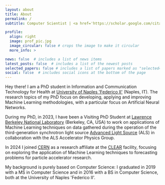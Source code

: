 ```yaml
---
layout: about
title: About
permalink: /
subtitle: Computer Scientist | <a href='https://scholar.google.com/citations?user=I3u01esAAAAJ&hl=it'>ML Researcher</a>

profile:
  align: right
  image: prof_pic.jpg
  image_circular: false # crops the image to make it circular
  more_info: >

news: false  # includes a list of news items
latest_posts: false  # includes a list of the newest posts
selected_papers: false # includes a list of papers marked as "selected={true}"
social: false  # includes social icons at the bottom of the page
---
```


Hey there! 
I am a PhD student in Information and Communication Technology for Health at <a href='https://www.unina.it/'>University of Naples 'Federico II'</a> (Naples, IT). The research topics of my PhD focus on developing, applying and improving Machine Learning methodologies, with a particular focus on Artificial Neural Networks.

During my PhD, in 2023, I have been a Visiting PhD Student at <a href='https://www.lbl.gov/'>Lawrence Berkeley National Laboratory</a> (Berkeley, CA, USA) to work on applications of Machine Learning techniques on data gathered during the operation of the third-generation synchrotron light source <a href='https://als.lbl.gov/'>Advanced Light Source</a> (ALS) in collaboration with the ALS Accelerator Physics Group. 

In 2024 I joined <a href='https://home.cern/'>CERN</a> as a research affiliate at the <a href='https://home.cern/science/accelerators/clear'>CLEAR</a> facility, focusing on exploring the application of Machine Learning techniques to forecasting problems for particle accelerator research.

My background is purely based on Computer Science: I graduated in 2019 with a MS in Computer Science and in 2016 with a BS in Computer Science, both at the University of Naples 'Federico II'.